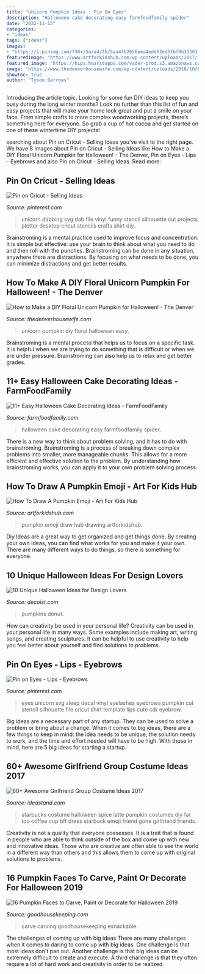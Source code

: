 ```yaml
---
title: "Unicorn Pumpkin Ideas : Pin On Eyes"
description: "Halloween cake decorating easy farmfoodfamily spider"
date: "2022-11-13"
categories:
- "ideas"
tags: ["ideas"]
images:
- "https://i.pinimg.com/736x/5a/a4/fb/5aa4fb2656eea4ede62ed5fbf9b31563.jpg"
featuredImage: "https://www.artforkidshub.com/wp-content/uploads/2017/10/how-to-make-pumpkin-emoji-feature.jpg"
featured_image: "https://hips.hearstapps.com/vader-prod.s3.amazonaws.com/1538503147-il_570xN.809077550_6a2h.jpg?crop=1.00xw:1xh;center,top&amp;resize=480:*"
image: "https://www.thedenverhousewife.com/wp-content/uploads/2018/10/Easy-DIY-Floral-Unicorn-Pumpkin.jpg"
ShowToc: true
author: "Tyson Barrows"
---
```



Introducing the article topic.
Looking for some fun DIY ideas to keep you busy during the long winter months? Look no further than this list of fun and easy projects that will make your home look great and put a smile on your face. From simple crafts to more complex woodworking projects, there’s something here for everyone. So grab a cup of hot cocoa and get started on one of these wintertime DIY projects!

	

		
searching about Pin on Cricut - Selling Ideas you've visit to the right page. We have 8 Images about Pin on Cricut - Selling Ideas like How to Make a DIY Floral Unicorn Pumpkin for Halloween! - The Denver, Pin on Eyes - Lips - Eyebrows and also Pin on Cricut - Selling Ideas. Read more:
		
    
## Pin On Cricut - Selling Ideas

<img loading=lazy src="https://i.pinimg.com/736x/09/d2/06/09d206137643248a817259cea50e6478.jpg" onerror="this.onerror=null;this.src='https://tse2.mm.bing.net/th?id=OIP.13Mkf_u9FtFo5WThj0HbkgHaF5&amp;pid=15.1';" alt="Pin on Cricut - Selling Ideas">

_Source: pinterest.com_

>unicorn dabbing svg dab file vinyl funny stencil silhouette cut projects plotter desktop cricut stencils crafts shirt diy. 

	

Brainstroming is a mental practice used to improve focus and concentration. It is simple but effective: use your brain to think about what you need to do and then roll with the punches. Brainstroming can be done in any situation, anywhere there are distractions. By focusing on what needs to be done, you can minimize distractions and get better results.

    
## How To Make A DIY Floral Unicorn Pumpkin For Halloween! - The Denver

<img loading=lazy src="https://www.thedenverhousewife.com/wp-content/uploads/2018/10/Easy-DIY-Floral-Unicorn-Pumpkin.jpg" onerror="this.onerror=null;this.src='https://tse2.mm.bing.net/th?id=OIP.VWMUP_D4wih8SYntT-M17AHaLH&amp;pid=15.1';" alt="How to Make a DIY Floral Unicorn Pumpkin for Halloween! - The Denver">

_Source: thedenverhousewife.com_

>unicorn pumpkin diy floral halloween easy. 

	

Brainstroming is a mental process that helps us to focus on a specific task. It is helpful when we are trying to do something that is difficult or when we are under pressure. Brainstroming can also help us to relax and get better grades.

    
## 11+ Easy Halloween Cake Decorating Ideas - FarmFoodFamily

<img loading=lazy src="https://i0.wp.com/farmfoodfamily.com/wp-content/uploads/2018/10/6-halloween-cake-decorating-ideas-farmfoodfamily.jpg?resize=576%2C1024&amp;ssl=1" onerror="this.onerror=null;this.src='https://tse4.mm.bing.net/th?id=OIP.z67GWjAZhzKkz35Zl16FpgHaNK&amp;pid=15.1';" alt="11+ Easy Halloween Cake Decorating Ideas - FarmFoodFamily">

_Source: farmfoodfamily.com_

>halloween cake decorating easy farmfoodfamily spider. 

	

There is a new way to think about problem solving, and it has to do with brainstroming. Brainstroming is a process of breaking down complex problems into smaller, more manageable chunks. This allows for a more efficient and effective solution to the problem. By understanding how brainstroming works, you can apply it to your own problem solving process.

    
## How To Draw A Pumpkin Emoji - Art For Kids Hub

<img loading=lazy src="https://www.artforkidshub.com/wp-content/uploads/2017/10/how-to-make-pumpkin-emoji-feature.jpg" onerror="this.onerror=null;this.src='https://tse3.mm.bing.net/th?id=OIP.1H1MRkUWcM4BIJFBQRWFAQHaEK&amp;pid=15.1';" alt="How To Draw A Pumpkin Emoji - Art For Kids Hub">

_Source: artforkidshub.com_

>pumpkin emoji draw hub drawing artforkidshub. 

	

Diy Ideas are a great way to get organized and get things done. By creating your own ideas, you can find what works for you and make it your own. There are many different ways to do things, so there is something for everyone.

    
## 10 Unique Halloween Ideas For Design Lovers

<img loading=lazy src="https://cdn.decoist.com/wp-content/uploads/2015/10/Donut-pumpkins-from-Studio-DIY.jpg" onerror="this.onerror=null;this.src='https://tse3.mm.bing.net/th?id=OIP.pKUvNmyUa795mSvk4obXLQHaLH&amp;pid=15.1';" alt="10 Unique Halloween Ideas for Design Lovers">

_Source: decoist.com_

>pumpkins donut. 

	

How can creativity be used in your personal life?
Creativity can be used in your personal life in many ways. Some examples include making art, writing songs, and creating sculptures. It can be helpful to use creativity to help you feel better about yourself and find solutions to problems.

    
## Pin On Eyes - Lips - Eyebrows

<img loading=lazy src="https://i.pinimg.com/736x/5a/a4/fb/5aa4fb2656eea4ede62ed5fbf9b31563.jpg" onerror="this.onerror=null;this.src='https://tse3.mm.bing.net/th?id=OIP.QPTGC_WMemuSrecEXObMQgHaF4&amp;pid=15.1';" alt="Pin on Eyes - Lips - Eyebrows">

_Source: pinterest.com_

>eyes unicorn svg sleep decal vinyl eyelashes eyebrows pumpkin cut stencil silhouette file cricut shirt template lips cute cdr eyebrow. 

	

Big ideas are a necessary part of any startup. They can be used to solve a problem or bring about a change. When it comes to big ideas, there are a few things to keep in mind: the idea needs to be unique, the solution needs to work, and the time and effort needed will have to be high. With those in mind, here are 5 big ideas for starting a startup.

    
## 60+ Awesome Girlfriend Group Costume Ideas 2017

<img loading=lazy src="https://ideastand.com/wp-content/uploads/2016/10/girlfriend-group-costume/35-girlfriend-group-costume-ideas-3.jpg" onerror="this.onerror=null;this.src='https://tse2.mm.bing.net/th?id=OIP.c5FC0riiuFyt77bJ8OkFqwHaJ-&amp;pid=15.1';" alt="60+ Awesome Girlfriend Group Costume Ideas 2017">

_Source: ideastand.com_

>starbucks costume halloween spice latte pumpkin costumes diy far too coffee cup bff dress starbuck emoji friend gone girlfriend friends. 

	

Creativity is not a quality that everyone possesses. It is a trait that is found in people who are able to think outside of the box and come up with new and innovative ideas. Those who are creative are often able to see the world in a different way than others and this allows them to come up with original solutions to problems.

    
## 16 Pumpkin Faces To Carve, Paint Or Decorate For Halloween 2019

<img loading=lazy src="https://hips.hearstapps.com/vader-prod.s3.amazonaws.com/1538503147-il_570xN.809077550_6a2h.jpg?crop=1.00xw:1xh;center,top&amp;resize=480:*" onerror="this.onerror=null;this.src='https://tse3.mm.bing.net/th?id=OIP.apqpDxoL3ZxANFct9hXnJQHaLH&amp;pid=15.1';" alt="16 Pumpkin Faces to Carve, Paint or Decorate for Halloween 2019">

_Source: goodhousekeeping.com_

>carve carving goodhousekeeping esnackable. 

	

The challenges of coming up with big ideas
There are many challenges when it comes to daring to come up with big ideas. One challenge is that most ideas don't pan out. Another challenge is that big ideas can be extremely difficult to create and execute. A third challenge is that they often require a lot of hard work and creativity in order to be realized.

